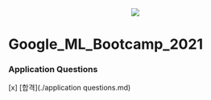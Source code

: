 <div align=center>
 <img src='https://lh4.googleusercontent.com/oNIDfkgLP94ZZCY2FPPCoxJIT1jqOI2VBXetjehYbk2AtOQPc4lpyg2wb7lsrkJll0Y5pN14nH5LabqbymEaWQ1bHAPpU6_cHuhyrEH5qQe5CnzrCZSFPItxDzFJvhvc8ygluSIp'>
</div>
 
# Google_ML_Bootcamp_2021

### Application Questions
[x] [합격](./application questions.md)